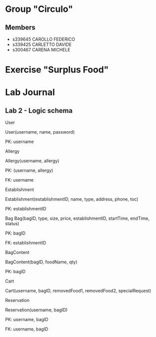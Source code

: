 # Group "Circulo"

## Members
- s339645 CAROLLO FEDERICO
- s339425 CARLETTO DAVIDE
- s300467 CARENA MICHELE

# Exercise "Surplus Food"

# Lab Journal

## Lab 2 - Logic schema
User

User(username, name, password)

PK: username


Allergy

Allergy(username, allergy)

PK: (username, allergy)

FK: username

Establishment

Establishment(establishmentID, name, type, address, phone, toc)

PK: establishmentID


Bag
Bag(bagID, type, size, price, establishmentID, startTime, endTime, status)

PK: bagID

FK: establishmentID


BagContent

BagContent(bagID, foodName, qty)

PK: bagID


Cart

Cart(username, bagID, removedFood1, removedFood2, specialRequest)

Reservation

Reservation(username, bagID)

PK: username, bagID

FK: username, bagID




